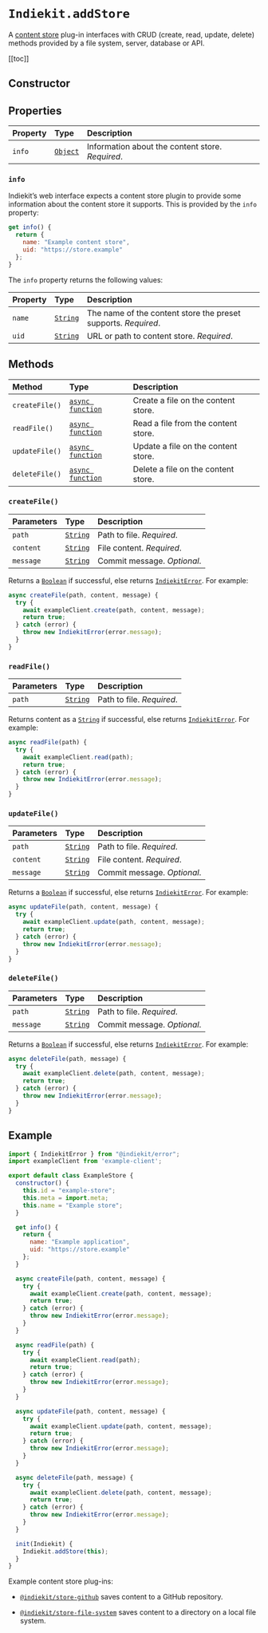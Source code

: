 # `Indiekit.addStore`

A [content store](../../concepts.md#content-store) plug-in interfaces with CRUD (create, read, update, delete) methods provided by a file system, server, database or API.

[[toc]]

## Constructor

<!--@include: .plugin-constructor.md-->

## Properties

| Property | Type | Description |
| :------- | :--- | :---------- |
| `info` | [`Object`][] | Information about the content store. _Required_. |

### `info`

Indiekit’s web interface expects a content store plugin to provide some information about the content store it supports. This is provided by the `info` property:

```js
get info() {
  return {
    name: "Example content store",
    uid: "https://store.example"
  };
}
```

The `info` property returns the following values:

| Property | Type | Description |
| :------- | :--- | :---------- |
| `name` | [`String`][] | The name of the content store the preset supports. _Required_. |
| `uid` | [`String`][] | URL or path to content store. _Required_. |

## Methods

| Method | Type | Description |
| :----- | :--- | :---------- |
| `createFile()` | [`async function`][] | Create a file on the content store. |
| `readFile()` | [`async function`][] | Read a file from the content store. |
| `updateFile()` | [`async function`][] | Update a file on the content store. |
| `deleteFile()` | [`async function`][] | Delete a file on the content store. |

### `createFile()`

| Parameters | Type | Description |
| :--------- | :--- | :---------- |
| `path` | [`String`][] | Path to file. _Required_. |
| `content` | [`String`][] | File content. _Required_. |
| `message` | [`String`][] | Commit message. _Optional_. |

Returns a [`Boolean`][] if successful, else returns [`IndiekitError`][]. For example:

```js
async createFile(path, content, message) {
  try {
    await exampleClient.create(path, content, message);
    return true;
  } catch (error) {
    throw new IndiekitError(error.message);
  }
}
```

### `readFile()`

| Parameters | Type | Description |
| :--------- | :--- | :---------- |
| `path` | [`String`][] | Path to file. _Required_. |

Returns content as a [`String`][] if successful, else returns [`IndiekitError`][]. For example:

```js
async readFile(path) {
  try {
    await exampleClient.read(path);
    return true;
  } catch (error) {
    throw new IndiekitError(error.message);
  }
}
```

### `updateFile()`

| Parameters | Type | Description |
| :--------- | :--- | :---------- |
| `path` | [`String`][] | Path to file. _Required_. |
| `content` | [`String`][] | File content. _Required_. |
| `message` | [`String`][] | Commit message. _Optional_. |

Returns a [`Boolean`][] if successful, else returns [`IndiekitError`][]. For example:

```js
async updateFile(path, content, message) {
  try {
    await exampleClient.update(path, content, message);
    return true;
  } catch (error) {
    throw new IndiekitError(error.message);
  }
}
```

### `deleteFile()`

| Parameters | Type | Description |
| :--------- | :--- | :---------- |
| `path` | [`String`][] | Path to file. _Required_. |
| `message` | [`String`][] | Commit message. _Optional_. |

Returns a [`Boolean`][] if successful, else returns [`IndiekitError`][]. For example:

```js
async deleteFile(path, message) {
  try {
    await exampleClient.delete(path, content, message);
    return true;
  } catch (error) {
    throw new IndiekitError(error.message);
  }
}
```

## Example

```js
import { IndiekitError } from "@indiekit/error";
import exampleClient from 'example-client';

export default class ExampleStore {
  constructor() {
    this.id = "example-store";
    this.meta = import.meta;
    this.name = "Example store";
  }

  get info() {
    return {
      name: "Example application",
      uid: "https://store.example"
    };
  }

  async createFile(path, content, message) {
    try {
      await exampleClient.create(path, content, message);
      return true;
    } catch (error) {
      throw new IndiekitError(error.message);
    }
  }

  async readFile(path) {
    try {
      await exampleClient.read(path);
      return true;
    } catch (error) {
      throw new IndiekitError(error.message);
    }
  }

  async updateFile(path, content, message) {
    try {
      await exampleClient.update(path, content, message);
      return true;
    } catch (error) {
      throw new IndiekitError(error.message);
    }
  }

  async deleteFile(path, message) {
    try {
      await exampleClient.delete(path, content, message);
      return true;
    } catch (error) {
      throw new IndiekitError(error.message);
    }
  }

  init(Indiekit) {
    Indiekit.addStore(this);
  }
}
```

Example content store plug-ins:

- [`@indiekit/store-github`](https://github.com/getindiekit/indiekit/tree/main/packages/store-github) saves content to a GitHub repository.

- [`@indiekit/store-file-system`](https://github.com/getindiekit/indiekit/tree/main/packages/store-file-system) saves content to a directory on a local file system.

[`async function`]: https://developer.mozilla.org/en-US/docs/Web/JavaScript/Reference/Statements/async_function
[`Boolean`]: https://developer.mozilla.org/en-US/docs/Web/JavaScript/Reference/Global_Objects/Boolean
[`Object`]: https://developer.mozilla.org/en-US/docs/Web/JavaScript/Reference/Global_Objects/Object
[`String`]: https://developer.mozilla.org/en-US/docs/Web/JavaScript/Reference/Global_Objects/String
[`IndiekitError`]: error.md
